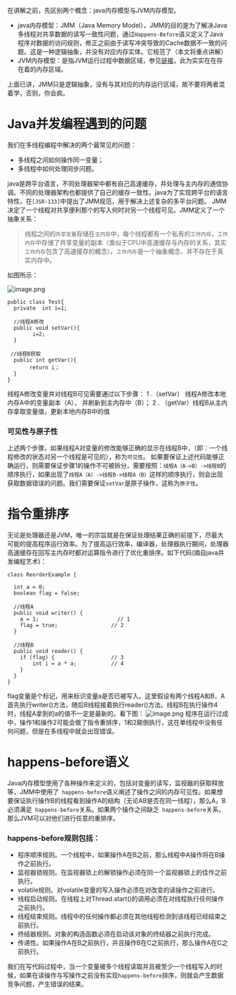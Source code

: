 在讲解之前，先区别两个概念：java内存模型与JVM内存模型。
* java内存模型：JMM（Java Memory Model），JMM的目的是为了解决Java多线程对共享数据的读写一致性问题，通过```Happens-Before```语义定义了Java程序对数据的访问规则，修正之前由于读写冲突导致的Cache数据不一致的问题。这是一种逻辑抽象，并没有对应内存实体。它规范了（本文将重点讲解）
* JVM内存模型：是指JVM运行过程中数据区域，参见[链接](http://www.jianshu.com/p/860c259c8aad)，此为实实在在存在着的内存区域。

上面已讲，JMM只是逻辑抽象，没有与其对应的内存运行区域，故不要将两者混着学，否则，你会疯。

# Java并发编程遇到的问题

我们在多线程编程中解决的两个最常见的问题：
* 多线程之间如何操作同一变量；
* 多线程中如何处理同步问题。

java是跨平台语言，不同处理器架中都有自己高速缓存，并处理与主内存的通信协调。不同的处理器架构也都提供了自己的缓存一致性。java为了实现跨平台的语言特性，在```[JSR-133]```中提出了JMM规范，用于解决上述复杂的多平台问题。
JMM决定了一个线程对共享便利那个的写入何时对另一个线程可见。JMM定义了一个抽象关系：
>线程之间的```共享变量```存储在```主内存```中，每个线程都有一个私有的```工作内存```，```工作内存```中存储了共享变量的副本（类似于CPU中高速缓存与内存的关系，其实```工作内存```包含了高速缓存的概念）。```工作内存```是一个抽象概念，并不存在于真实内存中。

如图所示：

![image.png](http://upload-images.jianshu.io/upload_images/1583231-a12db0f4cdf0d0ba.png?imageMogr2/auto-orient/strip%7CimageView2/2/w/1240)

````
public class Test{
  private  int i=1;

  //线程A修改
  public void setVar(){
        i=2;
  }

 //线程B获取
  public int getVar(){
       return i；
  }
}
````
线程A修改变量并对线程B可见需要通过以下步骤：
1 .（setVar） 线程A修改本地内存A中的变量副本（A），
并刷新到主内存中（B）；
2 . （getVar）线程B从主内存拿取变量值，更新本地内存B中的值

### 可见性与原子性

上述两个步骤，如果线程A对变量的修改能够正确的显示在线程B中，（即：一个线程修改的状态对另一个线程是可见的），称为```可见性```。
如果要保证上述代码能够正确运行，则需要保证步骤1的操作不可被拆分，需要按照：```线程A（A->B）->线程B```的顺序执行，如果出现了```线程A（A）->线程B->线程A（B）```这样的顺序执行，则会出现获取数据错误的问题。我们需要保证```setVar```是原子操作，这称为```原子性```。

# 指令重排序
无论是处理器还是JVM，唯一的宗旨就是在保证处理结果正确的前提下，尽最大可能的提高程序运行效率。为了提高运行效率，编译器，处理器执行期间，处理器高速缓存在回写主内存时都对运算指令进行了优化重排序。如下代码(摘自java并发编程艺术)：

````
class ReorderExample {

  int a = 0;
  boolean flag = false;

  //线程A
  public void writer() {
    a = 1;                         // 1
    flag = true;                 // 2
  }

  //线程B
  public void reader() {
    if (flag) {                  // 3
        int i = a * a;           // 4
    }
  }
}
`````
flag变量是个标记，用来标识变量a是否已被写入。这里假设有两个线程A和B，A首先执行writer()方法，随后B线程接着执行reader()方法。线程B在执行操作4时，线程A拿到的a的值不一定是最新的。看下图：
![image.png](http://upload-images.jianshu.io/upload_images/1583231-621bf3227da253d8.png?imageMogr2/auto-orient/strip%7CimageView2/2/w/800)
程序在运行过成中，操作1和操作2可能会做了指令重排序，1和2颠倒执行，这在单线程中没有任何问题，但是在多线程中就会出现错误。

# happens-before语义

Java内存模型使用了各种操作来定义的，包括对变量的读写，监视器的获取释放等，JMM中使用了``` happens-before```语义阐述了操作之间的内存可见性。如果想要保证执行操作B的线程看到操作A的结构（无论AB是否在同一线程），那么A，B必须满足``` happens-before```关系。如果两个操作之间缺乏``` happens-before```关系，那么JVM可以对他们进行任意的重排序。
### happens-before规则包括：
* 程序顺序规则。一个线程中，如果操作A在B之前，那么线程中A操作将在B操作之前执行。
* 监视器锁规则。在监视器锁上的解锁操作必须在同一个监视器锁上的佳作之前执行。
* volatile规则。对volatile变量的写入操作必须在对改变的读操作之前进行。
* 线程启动规则。在线程上对Thread.start()的调用必须在对线程执行任何操作之前执行。
* 线程结束规则。线程中的任何操作都必须在其他线程检测到该线程已经结束之前执行。
* 终结器规则。对象的构造函数必须在启动该对象的终结器之前执行完成。
* 传递性。如果操作A在B之前执行，并且操作B在C之前执行，那么操作A在C之前执行。

我们在写代码过程中，当一个变量被多个线程读取并且被至少一个线程写入的时候，如果在读操作与写操作之前没有实现```happens-before```排序，则就会产生数据竞争问题，产生错误的结果。











